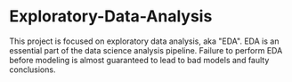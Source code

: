 # Exploratory-Data-Analysis
This project is focused on exploratory data analysis, aka "EDA". EDA is an essential part of the data science analysis pipeline. Failure to perform EDA before modeling is almost guaranteed to lead to bad models and faulty conclusions.
